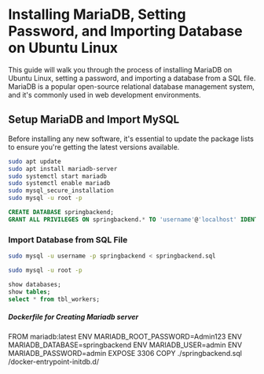 # Installing MariaDB, Setting Password, and Importing Database on Ubuntu Linux

This guide will walk you through the process of installing MariaDB on Ubuntu Linux, setting a password, and importing a database from a SQL file. MariaDB is a popular open-source relational database management system, and it's commonly used in web development environments.

## Setup MariaDB and Import MySQL

Before installing any new software, it's essential to update the package lists to ensure you're getting the latest versions available.

```bash
sudo apt update
sudo apt install mariadb-server
sudo systemctl start mariadb
sudo systemctl enable mariadb
sudo mysql_secure_installation
sudo mysql -u root -p
```
```sql
CREATE DATABASE springbackend;
GRANT ALL PRIVILEGES ON springbackend.* TO 'username'@'localhost' IDENTIFIED BY 'your_password';
```

### Import Database from SQL File
```bash
sudo mysql -u username -p springbackend < springbackend.sql
```
```bash
sudo mysql -u root -p
```
```sql
show databases;
show tables;
select * from tbl_workers;
```

##### Dockerfile for Creating Mariadb server 

FROM mariadb:latest
ENV MARIADB_ROOT_PASSWORD=Admin123
ENV MARIADB_DATABASE=springbackend
ENV MARIADB_USER=admin
ENV MARIADB_PASSWORD=admin
EXPOSE 3306
COPY ./springbackend.sql /docker-entrypoint-initdb.d/
